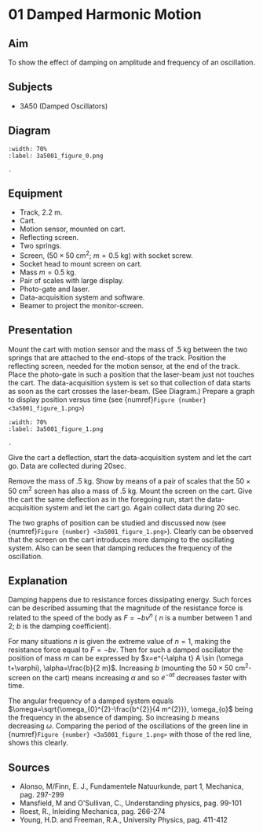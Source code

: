 # 01 Damped Harmonic Motion 
    
  
## Aim   
 To show the effect of damping on amplitude and frequency of an oscillation.    
  
## Subjects   
* 3A50 (Damped Oscillators)   

## Diagram
   
```{figure} figures/figure_0.png  
:width: 70%  
:label: 3a5001_figure_0.png  

. 
```
     
  
## Equipment   
 *  Track, $2.2\mathrm{~m}$. 
 *  Cart. 
 *  Motion sensor, mounted on cart. 
 *  Reflecting screen. 
 *  Two springs. 
 *  Screen, ($50\times 50\mathrm{~cm^2}$; $m=0.5\mathrm{~kg}$) with socket screw. 
 *  Socket head to mount screen on cart. 
 *  Mass $m=0.5\mathrm{~kg}$. 
 *  Pair of scales with large display. 
 *  Photo-gate and laser. 
 *  Data-acquisition system and software. 
 *  Beamer to project the monitor-screen.
     
  
## Presentation   
Mount the cart with motion sensor and the mass of $.5 \mathrm{~kg}$ between the two springs that are attached to the end-stops of the track. Position the reflecting screen, needed for the motion sensor, at the end of the track. Place the photo-gate in such a position that the laser-beam just not touches the cart. The data-acquisition system is set so that collection of data starts as soon as the cart crosses the laser-beam. (See Diagram.) Prepare a graph to display position versus time (see {numref}`Figure {number} <3a5001_figure_1.png>`) 

```{figure} figures/figure_1.png  
:width: 70%  
:label: 3a5001_figure_1.png  

. 
```

Give the cart a deflection, start the data-acquisition system and let the cart go. Data are collected during 20sec.

Remove the mass of $.5 \mathrm{~kg}$. Show by means of a pair of scales that the $50 \times 50 \mathrm{~cm}^{2}$ screen has also a mass of $.5 \mathrm{~kg}$. Mount the screen on the cart. Give the cart the same deflection as in the foregoing run, start the data-acquisition system and let the cart go. Again collect data during 20 sec.

The two graphs of position can be studied and discussed now (see {numref}`Figure {number} <3a5001_figure_1.png>`). Clearly can be observed that the screen on the cart introduces more damping to the oscillating system. Also can be seen that damping reduces the frequency of the oscillation.    
  
## Explanation   
Damping happens due to resistance forces dissipating energy. Such forces can be described assuming that the magnitude of the resistance force is related to the speed of the body as $F=-b v^{n}$ ( $n$ is a number between 1 and 2; $b$ is the damping coefficient).

For many situations $n$ is given the extreme value of $n=1$, making the resistance force equal to $F=-b v$. Then for such a damped oscillator the position of mass $m$ can be expressed by $x=e^{-\alpha t} A \sin (\omega t+\varphi), \alpha=\frac{b}{2 m}$. Increasing $b$ (mounting the $50 \times 50 \mathrm{~cm}^{2}$-screen on the cart) means increasing $\alpha$ and so $e^{-\alpha t}$ decreases faster with time.

The angular frequency of a damped system equals $\omega=\sqrt{\omega_{0}^{2}-\frac{b^{2}}{4 m^{2}}}, \omega_{o}$ being the frequency in the absence of damping. So increasing $b$ means decreasing $\omega$. Comparing the period of the oscillations of the green line in {numref}`Figure {number} <3a5001_figure_1.png>` with those of the red line, shows this clearly.     
  
## Sources
 *  Alonso, M/Finn, E. J., Fundamentele Natuurkunde, part 1, Mechanica, pag. 297-299 
 *  Mansfield, M and O'Sullivan, C., Understanding physics, pag. 99-101 
 *  Roest, R., Inleiding Mechanica, pag. 266-274 
 *  Young, H.D. and Freeman, R.A., University Physics, pag. 411-412
  